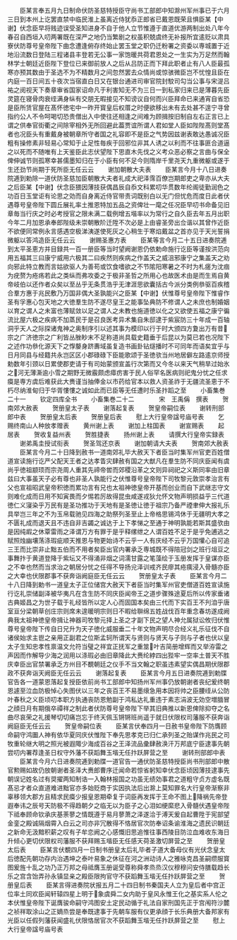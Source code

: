 <!-- { "loadSidebar": true } -->
　　臣某言奉五月九日制命伏防圣慈特授臣守尚书工部郎中知滁州军州事已于六月三日到本州上讫罢直禁中临民淮上虽离近侍犹忝正郎省已戴恩既荣且惧臣某【中谢】伏念臣早将贱迹误受圣知进身不自于他人立节惟遵于直道优游两制出处八年今春召自西垣入叨两署既在深严之地仍当繁剧之权虽积兢虞终无补报所宜逺贬以肃具寮伏防尊号皇帝陛下曲念遭逢俯存终始止罢玉堂之职仍迁粉署之资委以専城置于近地沿流数日登陆三程诸县丰登若无公事一家饱暖共荷君恩处之一生实为万足然而翰林学士朝廷近臣陛下登位已来御前放人之后从吕防正而下拜此职者止有八人臣最孤寒亦预其数由于圣选不为不精数月之间忽然罢去众情尚或惊骇微臣岂不忧惶且臣在内庭一百日间五十夜次当宿直白日又在银台通进司审官院封駮司勾当公事与宋湜吕祐之阅视天下奏章审省国家诏命凡于利害知无不为三日一到私家归来已是薄暮先臣灵筵在寝骨肉衰绖满身纵有交朋无暇接见不知谤议自何而兴臣拜命已来通宵自省恐是臣所赁官屋在髙怀徳宅中一昨开寳皇后权厝之时便欲移出未有去处甚不遑宁寻曾指约公人不令呵喝切恐贵僧出入中使往还相逢之间难为顾揖按旧制自左右正言已上谓之供奉官街衢之间除宰相外无所回避此葢贾谊所谓人君如堂人臣如陛陛髙则堂髙者也况臣头有重戴身被朝章所守者国之礼容即不是臣之气势因兹谢表敢达愚诚况臣粗有操修素非轻易心常知于止足性毎疾于回邪位非其人诱之以利而不往事匪合道逼之以死而不随唯有上天鉴臣此志伏望陛下思直木先伐之义考众恶必察之言曲与保全俾伸诚节则孤寒幸甚儒墨知归在于小臣有何不足今则隋岸千里尧天九重微躯或遂于生还劲节尚期于死所臣无任云云
　　谢加朝散大夫表
　　臣某言今月十八日进奏院逓到勅除一道伏防圣慈加臣朝散大夫者礼成大祀泽霈百僚岂期郎吏之卑亦从大夫之后臣某【中谢】伏念臣猥因薄技获偶昌辰自忝文科累叨华贯数年纶阁徒勤润色之功百日玉堂讵有论思之効而自身离近侍官带责词既别白以无门但忧危而度日此者伏遇尊号皇帝陛下圆丘展礼率土推恩特加五品之资俾壮一麾之任况臣早叨书命备见旧章毎当行庆之时必考授官之限未满二载例增五堦率以为常行之自久臣去年五月出职今年二月加恩承奉郎陛级未崇朝散阶迁陞不次必是上由睿圣旁出佥谐以其曾作近臣不欲便同常例永言感遇空极涕洟遂使死灰之心稍生于寒焰戴盆之首亦见于天光誓捐微躯以答鸿造臣无任云云
　　谢赐圣惠方表
　　臣某等言今月二十五日进奏院逓到太平圣恵方并目録共一百一册臣等当时望阙谢恩仍依勅命施行讫臣等谨按洪范向用五福其三曰康宁威用六极其二曰疾然则疾病之作盖天之威沮邪康宁之集盖天之劝向邪此特立教而言姑欲驱人为善苟或饮食嗜欲之不节隂阳寒暑之不时为札瘥为沈痼为疣赘为疮疡若此之类纵而弗攻委之于极非圣哲之所用心也故医术由是而生焉自黄帝岐伯以还作者众矣以至丛乎无条贯浩乎无津涯思欲囊括古今派分类例叅驱百疾稽合羣方惠于兆民敷乃万国非偶大圣孰能兴之臣某【中谢】伏惟尊号皇帝陛下惟睿作圣有孚惠心包天地之大徳羣生防不遂尽皇王之能事坠典防不修谓人之未庶也制婚姻以育之谓人之未富也薄赋敛以足之谓人之未教也施道徳以化之又欲使五福之康宁徧流比屋六极之疾病不加蒸民于是召良医考异术集自朱邸逮于紫宸防三十年成一百轴洞乎天人之际探诸鬼神之奥制序引以述其事为模印以行于时大颁四方夐出万有昔宗之广济徳宗之广利皆丛脞眇末不足称道尚具载史籍垂于后昆以为莫已若也况陛下之述作功叅化源天下之惸嫠身跻夀域虽复造书画卦钻燧播时不可同年而语矣宜乎与日月同县与经籍共永岂区区小郡碌碌下臣能歌颂于圣徳欤当州地居僻左路逺京师授勅数年引颈以日累使郡吏请于有司始蒙颁宣盖行次第而又今冬以来天气稍旱过始氷之河无薄澌逾小雪之期野无微霰颇虑瘴疠害于民人俗罕名医病则祀鬼分忧之任求瘼是専方虞后难获此大赉谨当抽俸金以市药给官本以救人资圣祚于无疆流圣恵于不朽尽纳淮甸归于华胥慺慺之诚如此而已臣等无任遭时乐圣抃蹈之至
　　小畜集巻二十一
　　钦定四库全书
　　小畜集巻二十二　　　　宋　王禹偁　撰表
　　贺南郊大赦表
　　贺册皇太子表
　　谢落起复表
　　贺皇帝嗣位表
　　谢转刑部郎中表
　　贺册皇太后表
　　贺册皇后表
　　慰上大行皇帝諡号庙号表
　　乞赐终南山人种放孝赠表
　　黄州谢上表
　　谢加上柱国表
　　谢宣赐表
　　起居表
　　贺收复益州表
　　贺胜捷表
　　扬州谢上表
　　请撰大行皇帝实録表
　　谢弟禹圭授试衔表
　　贺圣驾还京表
　　谢加朝请大夫表
　　贺南郊大赦表
　　臣某言今月二十日降到赦书一道南郊礼毕大赦天下者臣当时集军州官吏百姓僧道宣读施行讫严父配天王者之达孝眚灾肆赦有国之大猷凡在羣生防不同庆臣闻有虞尚乎徳祖颛顼而宗尧周人重其先禘帝喾而郊稷沿革之文则异祠祀之义斯同率由旧章兹曰大事虽天子必有尊也非圣人孰能行之伏惟尊号皇帝陛下司牧黎元敦崇孝治言有父也宣祖昭武皇帝积徳而累功言有兄也太祖神徳皇帝开基而创业而自下武继志守文则难化成而日用不知寅畏而夕惕若厉故得昆虫咸遂戎狄允怀文物声明损益乎三代道徳仁义寖染乎万民有是圣功推功于天地有是圣徳让徳于祖宗乃备严禋聿伸大报礼乐具举岂三年之不为玉帛载驰见四海之助祭列圣至止上帝格思锡鸿休于无疆明大孝之不匮礼成而退天且不违自非吉蠲之诚达于上下孝悌之至通于神明孰能若斯其盛欤由是因纯嘏之休覃雷雨之泽谓万方有罪于是乎释缧绁之人谓百姓不足于是乎免逋逃之赋照烛幽壤荡涤瑕疵顺天推恩与物更始诗不云乎一人有庆经不云乎万国懽心自可追三王而比崇非止黜五伯而不用者矣臣出官内署承乏専城既不得陪冠剑之班行俎豆之事舞抃于黄道登降于紫坛又不得涌非烟之词濡甘露之笔藻绘于玉册发挥于皇谋亦臣之不幸也然而当求治之朝居分忧之任得不导扬兊泽训戒齐民瘳其疮痍浸入骨髓亦臣之大幸也伏限郡事不获奔诣阙庭臣无任云云
　　贺册皇太子表
　　臣某言今月二十八日降到勅书一道皇太子正位储宫大赦天下者臣当时集军州官吏僧道百姓宣读施行讫礼崇储副泽被华夷凡在含生防不同庆臣闻帝王之道步骤殊途夏后所以传家垂诸古典姬昌之为世子载于礼经皆所以定人心而固国本矣由三代而下实百王不刋洎乎唐室亘分梁朝草创庄宗则席未遑暖明宗则日不暇给聨绵五姓战伐百年重念春坊遂成阙典我太祖神徳皇帝揖让神器司牧黎元择上圣之才副下民之望人神允属狱讼攸归伏惟尊号皇帝陛下传自日兄升为天子徳化威服垂二十年文物声明尽合经义礼乐征伐不自诸侯始求主鬯之亲用正副君之位斯孟轲所谓天与贤则与贤天与子则与子者也伏以皇太子生知忠孝性禀温文允符当璧之祥宜正抚军之重筮叶吉简册增辉而又举洊雷之声因而作解导少海之润用以涤瑕必由旧章降此大赉纶綍四出狴牢一空率土普天不胜庆幸臣出官禁署承乏方州目不覩朝廷之仪手不当文翰之职虽违素望实偶昌期伏限郡政不获奔诣天阙臣无任云云
　　谢落起复表
　　臣某言今月五日进奏院逓到勅牒官告各一道蒙恩落起复授臣依前尚书工部郎中知扬州军州事仍放朝谢者丧纪爰终朝恩遽至泣血防极悼心失图伏以三年之丧百王不易墨缞急用本因将帅之臣腰绖从公防叶春秋之义臣顷叨本职方执通丧防恩勉副于鸿私达礼重违于素志涓波无効空増腼冒之顔日月有期俄卒禫祥之制此者伏防尊号皇帝陛下举其旧典推以新恩俾除抑夺之名曲尽哀荣之礼援琴切切痛岂忘于终天佩玉锵锵班尚遥于就日伏限权司藩服不获奔诣阙庭臣无任云云
　　贺皇帝嗣位表
　　臣某言伏奉四月一日赦书皇帝陛下防膺顾命嗣守鸿圗人神有依华夏同庆伏惟陛下奉先思孝克已归仁承列圣之贻谋作兆民之司牧重轮继大明之照光被遐陬少海成百谷之王泽流品彚肆赦涣汗万邦底宁臣逮事先朝尝叨内署荐逢圣日权守外藩不获蹈舞玉堦无任抃跃屏营之至
　　谢转刑部郎中表
　　臣某言今月六日进奏院逓到勅牒一道官告一通伏防圣慈特授臣尚书刑部郎中散官勲赐如故仍放朝谢者圣泽大赉郎曹序迁闻命若惊省躬知幸伏念臣顷因薄技逮事先朝误记姓名过有奨擢两知制诰一入翰林报国之功虽无绩効事君之道粗守贞方虚名既髙忌才者众直道难进黜官亦多始贬商于实因执法后出滁上莫知罪名大行皇帝渐察非辜移领大郡方且精求民瘼少报皇恩期牵复于词臣再发挥于王命不图上降祸先帝登遐奉讳之辰号天防极不得趋朝夕之临无以为臣子之心泪如绠縻悲入骨髓伏遇皇帝陛下祗奉顾命钦承庆基荼蓼之情既遵于易月蓼萧之泽遂洽于溥天爰自起曹陞于宪部望金銮之殿诚隔烟霄入白云之司亦非冗散得不恪居官次防奉诏条谕淮海之遗民识朝廷之新命无汲黯积薪之叹有子牟恋阙之心感慨旧思追惟往事西陵目防泣血难收东海日升倾心更切伏限权司藩服不获拜赐玉堦臣无任感天荷圣激切屏营之至
　　贺册皇太后表
　　臣某言伏覩四月一日制书册皇太后礼毕者子道大备母仪有光伏念皇太后徳配先朝功存内治遇坤之泰叶易象之休征在河之洲动诗人之雅咏克昌圣嗣缵服寳图爰旌十乱之功乃正万邦之母祗膺玉册诞受尊称舜孝烝烝汉仪穆穆问安侍膳载趋长乐之宫含饴弄孙永镇显亲之殿臣限拘官守不获蹈舞玉堦无任抃跃屏营之至
　　贺册皇后表
　　臣某言得进奏院状报五月二十四日制书秦国夫人立为皇后者中宫正位率土同欢臣闻轩辕四星上明于象虞舜二女内助于皇风永惟王化之基实系人伦之本伏惟皇帝陛下诞膺骏命嗣守鸿图安土定民动循于礼法自家刑国先正于宫闱符沙麓之祯祥取涂山之正嫡烝尝是奉既逮事于先朝车服有仪更承顔于长乐典册大备邦家有光臣以任假列藩获闻盛礼伏限恪居官次不获蹈舞玉堦无任抃跃屏营之至
　　慰上大行皇帝諡号庙号表
